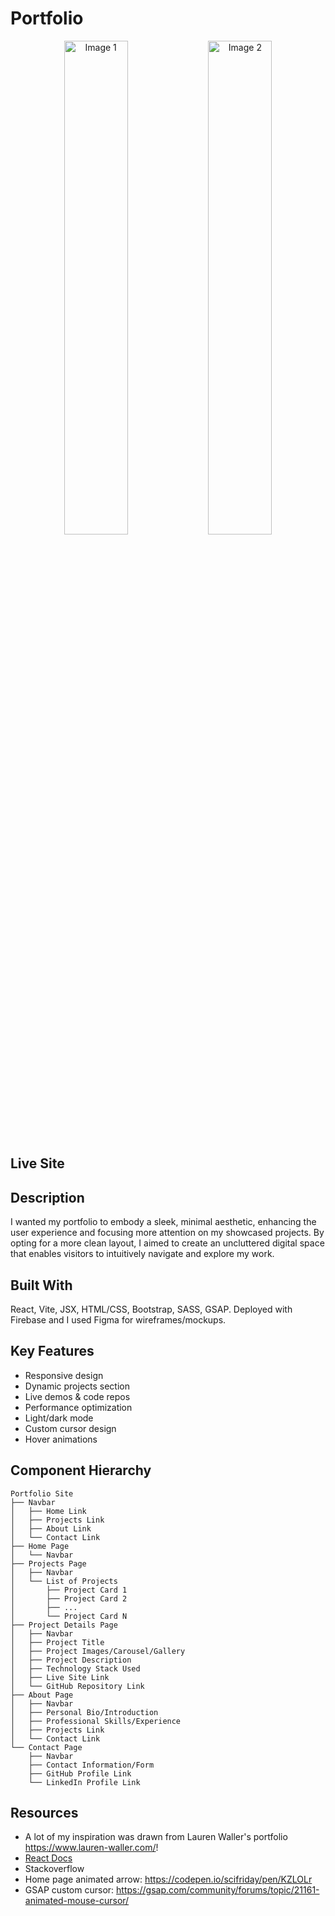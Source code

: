 # Portfolio

<p align="center">
  <img alt="Image 1" src="https://github.com/jazdmiller/jazmine-miller-portfolio/assets/90724224/ffb98cce-21f8-4e0c-b834-7caee2389b17" width="45%" />
  <img alt="Image 2" src="https://github.com/jazdmiller/jazmine-miller-portfolio/assets/90724224/51ef7d8b-0331-4e4a-8163-621f99f8661d" width="45%" />
</p>

## Live Site 

## Description
I wanted my portfolio to embody a sleek, minimal aesthetic, enhancing the user experience and focusing more attention on my showcased projects. By opting for a more clean layout, I aimed to create an uncluttered digital space that enables visitors to intuitively navigate and explore my work. 

## Built With
React, Vite, JSX, HTML/CSS, Bootstrap, SASS, GSAP. Deployed with Firebase and I used Figma for wireframes/mockups.

## Key Features
- Responsive design
- Dynamic projects section
- Live demos & code repos
- Performance optimization
- Light/dark mode
- Custom cursor design
- Hover animations

## Component Hierarchy

```
Portfolio Site
├── Navbar
│   ├── Home Link
│   ├── Projects Link
│   ├── About Link
│   └── Contact Link
├── Home Page
│   └── Navbar
├── Projects Page
│   ├── Navbar
│   └── List of Projects
│       ├── Project Card 1
│       ├── Project Card 2
│       ├── ...
│       └── Project Card N
├── Project Details Page
│   ├── Navbar
│   ├── Project Title
│   ├── Project Images/Carousel/Gallery
│   ├── Project Description
│   ├── Technology Stack Used
│   ├── Live Site Link
│   └── GitHub Repository Link
├── About Page
│   ├── Navbar
│   ├── Personal Bio/Introduction
│   ├── Professional Skills/Experience
│   ├── Projects Link
│   └── Contact Link
└── Contact Page
    ├── Navbar
    ├── Contact Information/Form
    ├── GitHub Profile Link
    └── LinkedIn Profile Link
```
## Resources
- A lot of my inspiration was drawn from Lauren Waller's portfolio https://www.lauren-waller.com/!
- [React Docs](https://react.dev/)
- Stackoverflow
- Home page animated arrow: https://codepen.io/scifriday/pen/KZLOLr
- GSAP custom cursor: https://gsap.com/community/forums/topic/21161-animated-mouse-cursor/
